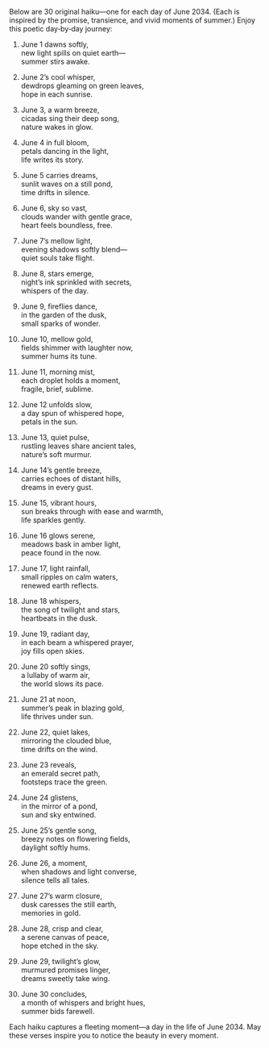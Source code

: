 Below are 30 original haiku—one for each day of June 2034. (Each is inspired by the promise, transience, and vivid moments of summer.) Enjoy this poetic day‐by‐day journey:

1. June 1 dawns softly,  
new light spills on quiet earth—  
summer stirs awake.

2. June 2’s cool whisper,  
dewdrops gleaming on green leaves,  
hope in each sunrise.

3. June 3, a warm breeze,  
cicadas sing their deep song,  
nature wakes in glow.

4. June 4 in full bloom,  
petals dancing in the light,  
life writes its story.

5. June 5 carries dreams,  
sunlit waves on a still pond,  
time drifts in silence.

6. June 6, sky so vast,  
clouds wander with gentle grace,  
heart feels boundless, free.

7. June 7’s mellow light,  
evening shadows softly blend—  
quiet souls take flight.

8. June 8, stars emerge,  
night’s ink sprinkled with secrets,  
whispers of the day.

9. June 9, fireflies dance,  
in the garden of the dusk,  
small sparks of wonder.

10. June 10, mellow gold,  
fields shimmer with laughter now,  
summer hums its tune.

11. June 11, morning mist,  
each droplet holds a moment,  
fragile, brief, sublime.

12. June 12 unfolds slow,  
a day spun of whispered hope,  
petals in the sun.

13. June 13, quiet pulse,  
rustling leaves share ancient tales,  
nature’s soft murmur.

14. June 14’s gentle breeze,  
carries echoes of distant hills,  
dreams in every gust.

15. June 15, vibrant hours,  
sun breaks through with ease and warmth,  
life sparkles gently.

16. June 16 glows serene,  
meadows bask in amber light,  
peace found in the now.

17. June 17, light rainfall,  
small ripples on calm waters,  
renewed earth reflects.

18. June 18 whispers,  
the song of twilight and stars,  
heartbeats in the dusk.

19. June 19, radiant day,  
in each beam a whispered prayer,  
joy fills open skies.

20. June 20 softly sings,  
a lullaby of warm air,  
the world slows its pace.

21. June 21 at noon,  
summer’s peak in blazing gold,  
life thrives under sun.

22. June 22, quiet lakes,  
mirroring the clouded blue,  
time drifts on the wind.

23. June 23 reveals,  
an emerald secret path,  
footsteps trace the green.

24. June 24 glistens,  
in the mirror of a pond,  
sun and sky entwined.

25. June 25’s gentle song,  
breezy notes on flowering fields,  
daylight softly hums.

26. June 26, a moment,  
when shadows and light converse,  
silence tells all tales.

27. June 27’s warm closure,  
dusk caresses the still earth,  
memories in gold.

28. June 28, crisp and clear,  
a serene canvas of peace,  
hope etched in the sky.

29. June 29, twilight’s glow,  
murmured promises linger,  
dreams sweetly take wing.

30. June 30 concludes,  
a month of whispers and bright hues,  
summer bids farewell.

Each haiku captures a fleeting moment—a day in the life of June 2034. May these verses inspire you to notice the beauty in every moment.
